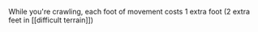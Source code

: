 While you're crawling, each foot of movement costs 1 extra foot (2 extra feet in [[difficult terrain]])